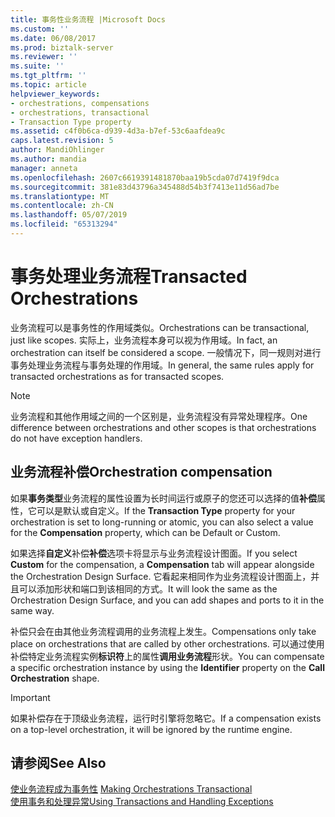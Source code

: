 ```yaml
---
title: 事务性业务流程 |Microsoft Docs
ms.custom: ''
ms.date: 06/08/2017
ms.prod: biztalk-server
ms.reviewer: ''
ms.suite: ''
ms.tgt_pltfrm: ''
ms.topic: article
helpviewer_keywords:
- orchestrations, compensations
- orchestrations, transactional
- Transaction Type property
ms.assetid: c4f0b6ca-d939-4d3a-b7ef-53c6aafdea9c
caps.latest.revision: 5
author: MandiOhlinger
ms.author: mandia
manager: anneta
ms.openlocfilehash: 2607c6619391481870baa19b5cda07d7419f9dca
ms.sourcegitcommit: 381e83d43796a345488d54b3f7413e11d56ad7be
ms.translationtype: MT
ms.contentlocale: zh-CN
ms.lasthandoff: 05/07/2019
ms.locfileid: "65313294"
---
```

# <a name="transacted-orchestrations"></a><span data-ttu-id="59a6a-102">事务处理业务流程</span><span class="sxs-lookup"><span data-stu-id="59a6a-102">Transacted Orchestrations</span></span>
<span data-ttu-id="59a6a-103">业务流程可以是事务性的作用域类似。</span><span class="sxs-lookup"><span data-stu-id="59a6a-103">Orchestrations can be transactional, just like scopes.</span></span> <span data-ttu-id="59a6a-104">实际上，业务流程本身可以视为作用域。</span><span class="sxs-lookup"><span data-stu-id="59a6a-104">In fact, an orchestration can itself be considered a scope.</span></span> <span data-ttu-id="59a6a-105">一般情况下，同一规则对进行事务处理业务流程与事务处理的作用域。</span><span class="sxs-lookup"><span data-stu-id="59a6a-105">In general, the same rules apply for transacted orchestrations as for transacted scopes.</span></span>  
  
> [!NOTE]
>  <span data-ttu-id="59a6a-106">业务流程和其他作用域之间的一个区别是，业务流程没有异常处理程序。</span><span class="sxs-lookup"><span data-stu-id="59a6a-106">One difference between orchestrations and other scopes is that orchestrations do not have exception handlers.</span></span>  
  
## <a name="orchestration-compensation"></a><span data-ttu-id="59a6a-107">业务流程补偿</span><span class="sxs-lookup"><span data-stu-id="59a6a-107">Orchestration compensation</span></span>  
 <span data-ttu-id="59a6a-108">如果**事务类型**业务流程的属性设置为长时间运行或原子的您还可以选择的值**补偿**属性，它可以是默认或自定义。</span><span class="sxs-lookup"><span data-stu-id="59a6a-108">If the **Transaction Type** property for your orchestration is set to long-running or atomic, you can also select a value for the **Compensation** property, which can be Default or Custom.</span></span>  
  
 <span data-ttu-id="59a6a-109">如果选择**自定义**补偿**补偿**选项卡将显示与业务流程设计图面。</span><span class="sxs-lookup"><span data-stu-id="59a6a-109">If you select **Custom** for the compensation, a **Compensation** tab will appear alongside the Orchestration Design Surface.</span></span> <span data-ttu-id="59a6a-110">它看起来相同作为业务流程设计图面上，并且可以添加形状和端口到该相同的方式。</span><span class="sxs-lookup"><span data-stu-id="59a6a-110">It will look the same as the Orchestration Design Surface, and you can add shapes and ports to it in the same way.</span></span>  
  
 <span data-ttu-id="59a6a-111">补偿只会在由其他业务流程调用的业务流程上发生。</span><span class="sxs-lookup"><span data-stu-id="59a6a-111">Compensations only take place on orchestrations that are called by other orchestrations.</span></span> <span data-ttu-id="59a6a-112">可以通过使用补偿特定业务流程实例**标识符**上的属性**调用业务流程**形状。</span><span class="sxs-lookup"><span data-stu-id="59a6a-112">You can compensate a specific orchestration instance by using the **Identifier** property on the **Call Orchestration** shape.</span></span>  
  
> [!IMPORTANT]
>  <span data-ttu-id="59a6a-113">如果补偿存在于顶级业务流程，运行时引擎将忽略它。</span><span class="sxs-lookup"><span data-stu-id="59a6a-113">If a compensation exists on a top-level orchestration, it will be ignored by the runtime engine.</span></span>  
  
## <a name="see-also"></a><span data-ttu-id="59a6a-114">请参阅</span><span class="sxs-lookup"><span data-stu-id="59a6a-114">See Also</span></span>  
 <span data-ttu-id="59a6a-115">[使业务流程成为事务性](../core/making-orchestrations-transactional.md) </span><span class="sxs-lookup"><span data-stu-id="59a6a-115">[Making Orchestrations Transactional](../core/making-orchestrations-transactional.md) </span></span>  
 [<span data-ttu-id="59a6a-116">使用事务和处理异常</span><span class="sxs-lookup"><span data-stu-id="59a6a-116">Using Transactions and Handling Exceptions</span></span>](../core/using-transactions-and-handling-exceptions.md)